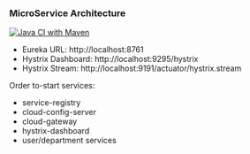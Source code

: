 ### MicroService Architecture

[![Java CI with Maven](https://github.com/ashishsingh4u/microservice-architecture/actions/workflows/maven.yml/badge.svg)](https://github.com/ashishsingh4u/microservice-architecture/actions/workflows/maven.yml)

* Eureka URL: http://localhost:8761
* Hystrix Dashboard: http://localhost:9295/hystrix
* Hystrix Stream: http://localhost:9191/actuator/hystrix.stream

Order to-start services:

* service-registry
* cloud-config-server
* cloud-gateway
* hystrix-dashboard
* user/department services
